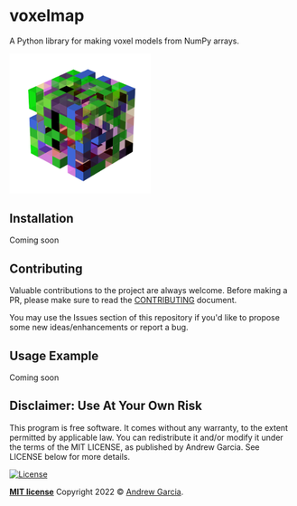 # voxelmap
A Python library for making voxel models from NumPy arrays.  

<!-- ![=250x]() -->
<img src="tests/voxelmap_example.png" width="250">

## Installation

Coming soon
<!--
```ruby
pip install voxelmap
```
-->


## Contributing

Valuable contributions to the project are always welcome. Before making a PR, please make sure to read the [CONTRIBUTING](./CONTRIBUTING.md) document. 

You may use the Issues section of this repository if you'd like to propose some new ideas/enhancements or report a bug.

## Usage Example

Coming soon


## Disclaimer: Use At Your Own Risk

This program is free software. It comes without any warranty, to the extent permitted by applicable law. You can redistribute it and/or modify it under the terms of the MIT LICENSE, as published by Andrew Garcia. See LICENSE below for more details.

[![License](http://img.shields.io/:license-mit-blue.svg?style=flat-square)](http://badges.mit-license.org)

**[MIT license](./LICENSE)** Copyright 2022 © <a href="https://github.com/andrewrgarcia" target="_blank">Andrew Garcia</a>.